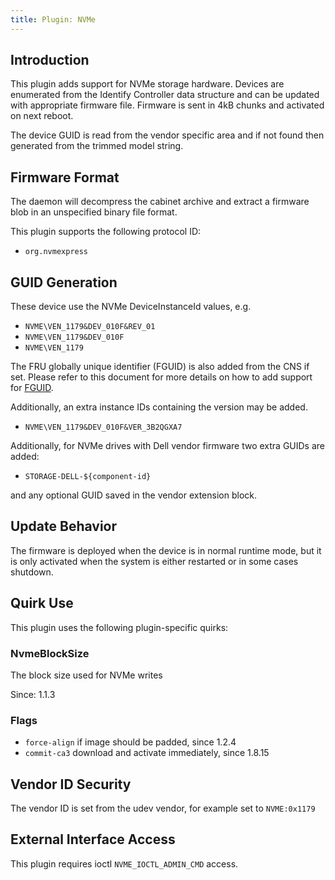 ```yaml
---
title: Plugin: NVMe
---
```


## Introduction

This plugin adds support for NVMe storage hardware. Devices are enumerated from
the Identify Controller data structure and can be updated with appropriate
firmware file. Firmware is sent in 4kB chunks and activated on next reboot.

The device GUID is read from the vendor specific area and if not found then
generated from the trimmed model string.

## Firmware Format

The daemon will decompress the cabinet archive and extract a firmware blob in
an unspecified binary file format.

This plugin supports the following protocol ID:

* `org.nvmexpress`

## GUID Generation

These device use the NVMe DeviceInstanceId values, e.g.

* `NVME\VEN_1179&DEV_010F&REV_01`
* `NVME\VEN_1179&DEV_010F`
* `NVME\VEN_1179`

The FRU globally unique identifier (FGUID) is also added from the CNS if set.
Please refer to this document for more details on how to add support for
[FGUID](https://nvmexpress.org/wp-content/uploads/NVM_Express_Revision_1.3.pdf).

Additionally, an extra instance IDs containing the version may be added.

* `NVME\VEN_1179&DEV_010F&VER_3B2QGXA7`

Additionally, for NVMe drives with Dell vendor firmware two extra GUIDs are
added:

* `STORAGE-DELL-${component-id}`

and any optional GUID saved in the vendor extension block.

## Update Behavior

The firmware is deployed when the device is in normal runtime mode, but it is
only activated when the system is either restarted or in some cases shutdown.

## Quirk Use

This plugin uses the following plugin-specific quirks:

### NvmeBlockSize

The block size used for NVMe writes

Since: 1.1.3

### Flags

* `force-align` if image should be padded, since 1.2.4
* `commit-ca3` download and activate immediately, since 1.8.15

## Vendor ID Security

The vendor ID is set from the udev vendor, for example set to `NVME:0x1179`

## External Interface Access

This plugin requires ioctl `NVME_IOCTL_ADMIN_CMD` access.

